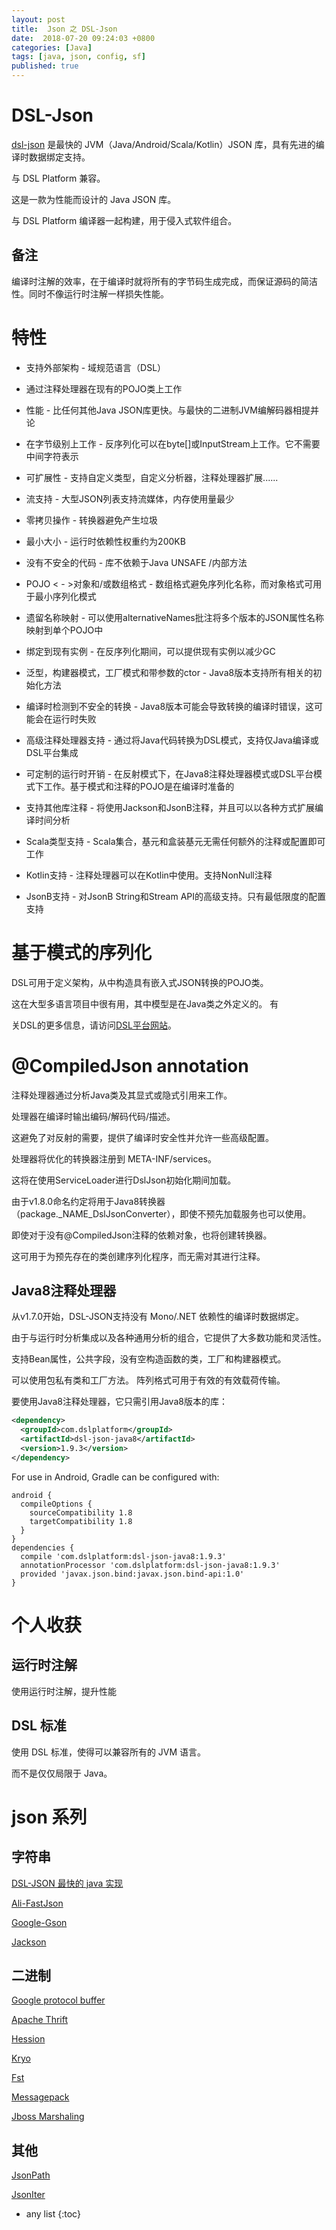 ```yaml
---
layout: post
title:  Json 之 DSL-Json
date:  2018-07-20 09:24:03 +0800
categories: [Java]
tags: [java, json, config, sf]
published: true
---
```



# DSL-Json

[dsl-json](https://github.com/ngs-doo/dsl-json) 是最快的 JVM（Java/Android/Scala/Kotlin）JSON 库，具有先进的编译时数据绑定支持。

与 DSL Platform 兼容。

这是一款为性能而设计的 Java JSON 库。

与 DSL Platform 编译器一起构建，用于侵入式软件组合。

## 备注

编译时注解的效率，在于编译时就将所有的字节码生成完成，而保证源码的简洁性。同时不像运行时注解一样损失性能。

# 特性

- 支持外部架构 - 域规范语言（DSL）

- 通过注释处理器在现有的POJO类上工作

- 性能 - 比任何其他Java JSON库更快。与最快的二进制JVM编解码器相提并论

- 在字节级别上工作 - 反序列化可以在byte[]或InputStream上工作。它不需要中间字符表示

- 可扩展性 - 支持自定义类型，自定义分析器，注释处理器扩展......

- 流支持 - 大型JSON列表支持流媒体，内存使用量最少

- 零拷贝操作 - 转换器避免产生垃圾

- 最小大小 - 运行时依赖性权重约为200KB

- 没有不安全的代码 - 库不依赖于Java UNSAFE /内部方法

- POJO < - >对象和/或数组格式 - 数组格式避免序列化名称，而对象格式可用于最小序列化模式

- 遗留名称映射 - 可以使用alternativeNames批注将多个版本的JSON属性名称映射到单个POJO中

- 绑定到现有实例 - 在反序列化期间，可以提供现有实例以减少GC

- 泛型，构建器模式，工厂模式和带参数的ctor  -  Java8版本支持所有相关的初始化方法

- 编译时检测到不安全的转换 -  Java8版本可能会导致转换的编译时错误，这可能会在运行时失败

- 高级注释处理器支持 - 通过将Java代码转换为DSL模式，支持仅Java编译或DSL平台集成

- 可定制的运行时开销 - 在反射模式下，在Java8注释处理器模式或DSL平台模式下工作。基于模式和注释的POJO是在编译时准备的

- 支持其他库注释 - 将使用Jackson和JsonB注释，并且可以以各种方式扩展编译时间分析

- Scala类型支持 -  Scala集合，基元和盒装基元无需任何额外的注释或配置即可工作

- Kotlin支持 - 注释处理器可以在Kotlin中使用。支持NonNull注释

- JsonB支持 - 对JsonB String和Stream API的高级支持。只有最低限度的配置支持

# 基于模式的序列化

DSL可用于定义架构，从中构造具有嵌入式JSON转换的POJO类。 

这在大型多语言项目中很有用，其中模型是在Java类之外定义的。 有

关DSL的更多信息，请访问[DSL平台网站](https://dsl-platform.com/)。

# @CompiledJson annotation

注释处理器通过分析Java类及其显式或隐式引用来工作。

处理器在编译时输出编码/解码代码/描述。

这避免了对反射的需要，提供了编译时安全性并允许一些高级配置。

处理器将优化的转换器注册到 META-INF/services。

这将在使用ServiceLoader进行DslJson初始化期间加载。

由于v1.8.0命名约定将用于Java8转换器（package._NAME_DslJsonConverter），即使不预先加载服务也可以使用。

即使对于没有@CompiledJson注释的依赖对象，也将创建转换器。

这可用于为预先存在的类创建序列化程序，而无需对其进行注释。

## Java8注释处理器

从v1.7.0开始，DSL-JSON支持没有 Mono/.NET 依赖性的编译时数据绑定。 

由于与运行时分析集成以及各种通用分析的组合，它提供了大多数功能和灵活性。 

支持Bean属性，公共字段，没有空构造函数的类，工厂和构建器模式。 

可以使用包私有类和工厂方法。 阵列格式可用于有效的有效载荷传输。

要使用Java8注释处理器，它只需引用Java8版本的库：

```xml
<dependency>
  <groupId>com.dslplatform</groupId>
  <artifactId>dsl-json-java8</artifactId>
  <version>1.9.3</version>
</dependency>
```

For use in Android, Gradle can be configured with:

```
android {
  compileOptions {
    sourceCompatibility 1.8
    targetCompatibility 1.8
  }
}
dependencies {
  compile 'com.dslplatform:dsl-json-java8:1.9.3'
  annotationProcessor 'com.dslplatform:dsl-json-java8:1.9.3'
  provided 'javax.json.bind:javax.json.bind-api:1.0'
}
```


# 个人收获

## 运行时注解

使用运行时注解，提升性能

## DSL 标准

使用 DSL 标准，使得可以兼容所有的 JVM 语言。

而不是仅仅局限于 Java。

# json 系列

## 字符串

[DSL-JSON 最快的 java 实现](https://houbb.github.io/2018/07/20/json-01-dsl-json)

[Ali-FastJson](https://houbb.github.io/2018/07/20/json-01-fastjson)

[Google-Gson](https://houbb.github.io/2018/07/20/json-01-gson)

[Jackson](https://houbb.github.io/2018/07/20/json-01-jackson)

## 二进制

[Google protocol buffer](https://houbb.github.io/2018/07/20/json-02-google-protocol-buffer)

[Apache Thrift](https://houbb.github.io/2018/09/20/json-02-apache-thirft)

[Hession](https://houbb.github.io/2018/07/20/json-02-hession)

[Kryo](https://houbb.github.io/2018/07/20/json-02-kryo)

[Fst](https://houbb.github.io/2018/07/20/json-01-fst)

[Messagepack](https://houbb.github.io/2018/07/20/json-02-messagepack)

[Jboss Marshaling](https://houbb.github.io/2018/07/20/json-02-jboss-marshaling)

## 其他

[JsonPath](https://houbb.github.io/2018/07/20/json-03-jsonpath)

[JsonIter](https://houbb.github.io/2018/07/20/json-01-jsoniter)


* any list
{:toc}